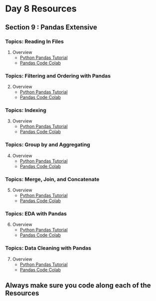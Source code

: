 # Day 8 Resources 

## Section 9 : Pandas Extensive

### Topics: Reading In Files
1. Overview
    * [Python Pandas Tutorial](https://www.youtube.com/watch?v=dUpyC40cF6Q&list=PLUaB-1hjhk8GZOuylZqLz-Qt9RIdZZMBE&index=1&pp=iAQB)
    * [Pandas Code Colab](https://colab.research.google.com/drive/1yNOwJZ1QGGvRzC_3dFN_e43X-JHW8Aeo?usp=sharing)

### Topics: Filtering and Ordering with Pandas
2. Overview
    * [Python Pandas Tutorial](https://www.youtube.com/watch?v=kB7FV-ijdqE&list=PLUaB-1hjhk8GZOuylZqLz-Qt9RIdZZMBE&index=2&pp=iAQB)
    * [Pandas Code Colab](https://colab.research.google.com/drive/1rCNBnsbhGd9ZB1j8sC0U55vETye2bJ3j?usp=sharing) 

### Topics: Indexing
3. Overview
    * [Python Pandas Tutorial](https://www.youtube.com/watch?v=mBCG9J1TVTc&list=PLUaB-1hjhk8GZOuylZqLz-Qt9RIdZZMBE&index=3&pp=iAQB)
    * [Pandas Code Colab](https://colab.research.google.com/drive/1JHJibXPG-r3bcIL7GYaQZFipMLNYLj-L?usp=sharing)   

### Topics: Group by and Aggregating
4. Overview
    * [Python Pandas Tutorial](https://www.youtube.com/watch?v=VRmXto2YA2I&list=PLUaB-1hjhk8GZOuylZqLz-Qt9RIdZZMBE&index=4&pp=iAQB)
    * [Pandas Code Colab](https://colab.research.google.com/drive/1ZAgJmGdun3MSUe_eL7UXV4h5_1tlSzIw?usp=sharing)

### Topics: Merge, Join, and Concatenate
5. Overview
    * [Python Pandas Tutorial](https://www.youtube.com/watch?v=TPivN7tpdwc&list=PLUaB-1hjhk8GZOuylZqLz-Qt9RIdZZMBE&index=5&pp=iAQB)
    * [Pandas Code Colab](https://colab.research.google.com/drive/1bX4VD-Z8XmPkTGY7WGK7tNXlSJoAazfk?usp=sharing)

### Topics: EDA with Pandas
6. Overview
    * [Python Pandas Tutorial](https://www.youtube.com/watch?v=Liv6eeb1VfE&list=PLUaB-1hjhk8GZOuylZqLz-Qt9RIdZZMBE&index=8&pp=iAQB)
    * [Pandas Code Colab](https://colab.research.google.com/drive/1YtaJnn1LDM66XSTNZY4Cfev583Ve1Xnm?usp=sharing)

### Topics: Data Cleaning with Pandas
7. Overview
    * [Python Pandas Tutorial](https://www.youtube.com/watch?v=bDhvCp3_lYw&list=PLUaB-1hjhk8GZOuylZqLz-Qt9RIdZZMBE&index=7&pp=iAQB)
    * [Pandas Code Colab](https://colab.research.google.com/drive/14hShWZjXmZyqybqRfdp78egtPlEhf_cE?usp=sharing)

## Always make sure you code along each of the Resources 

